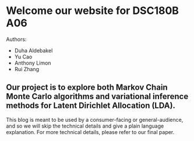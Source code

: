 # Welcome our website for DSC180B A06
Authors:
* Duha Aldebakel
* Yu Cao
* Anthony Limon
* Rui Zhang
## Our project is to explore both Markov Chain Monte Carlo algorithms and variational inference methods for Latent Dirichlet Allocation (LDA). 
This blog is meant to be used by a consumer-facing or general-audience, and so we will skip the technical details and give a plain language explanation. For more technical details, please refer to our final paper.


